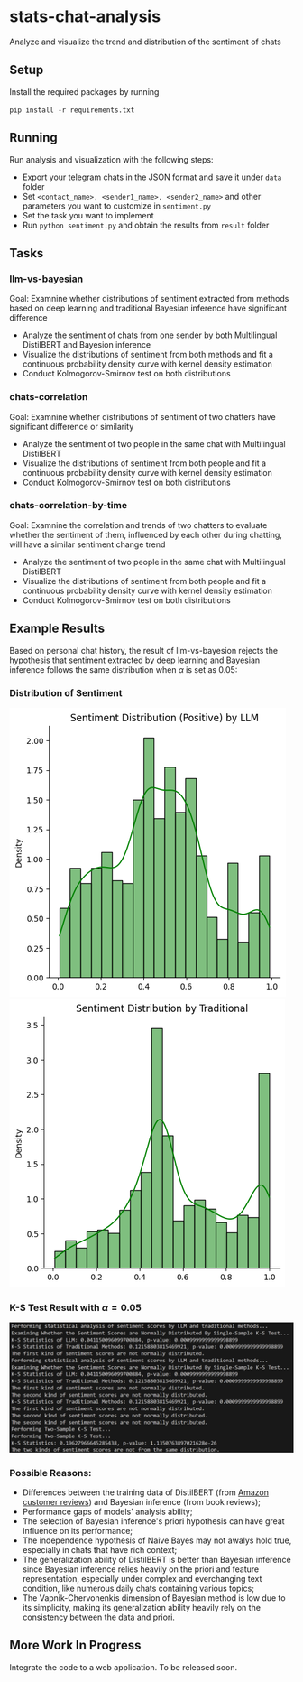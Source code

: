 # stats-chat-analysis
Analyze and visualize the trend and distribution of the sentiment of chats 


## Setup

Install the required packages by running

`pip install -r requirements.txt`

## Running

Run analysis and visualization with the following steps:
 - Export your telegram chats in the JSON format and save it under `data` folder
 - Set `<contact_name>, <sender1_name>, <sender2_name>` and other parameters you want to customize in `sentiment.py`
 - Set the task you want to implement
 - Run `python sentiment.py` and obtain the results from `result` folder

## Tasks

### llm-vs-bayesian

Goal: Examnine whether distributions of sentiment extracted from methods based on deep learning and traditional Bayesian inference have significant difference

  - Analyze the sentiment of chats from one sender by both Multilingual DistilBERT and Bayesion inference
  - Visualize the distributions of sentiment from both methods and fit a continuous probability density curve with kernel density estimation
  - Conduct Kolmogorov-Smirnov test on both distributions

### chats-correlation

Goal: Examnine whether distributions of sentiment of two chatters have significant difference or similarity

  - Analyze the sentiment of two people in the same chat with Multilingual DistilBERT
  - Visualize the distributions of sentiment from both people and fit a continuous probability density curve with kernel density estimation
  - Conduct Kolmogorov-Smirnov test on both distributions

### chats-correlation-by-time

Goal: Examnine the correlation and trends of two chatters to evaluate whether the sentiment of them, influenced by each other during chatting, will have a similar sentiment change trend

  - Analyze the sentiment of two people in the same chat with Multilingual DistilBERT
  - Visualize the distributions of sentiment from both people and fit a continuous probability density curve with kernel density estimation
  - Conduct Kolmogorov-Smirnov test on both distributions

## Example Results

Based on personal chat history, the result of llm-vs-bayesion rejects the hypothesis that sentiment extracted by deep learning and Bayesian inference follows the same distribution when $\alpha$ is set as 0.05:

### Distribution of Sentiment

![from llm](https://github.com/OliviaBi/stats-chat-analysis/blob/main/resources/sentiment_distribution_Positive_LLM.png)
![from bayesian](https://github.com/OliviaBi/stats-chat-analysis/blob/main/resources/sentiment_distribution_Traditional.png)

### K-S Test Result with $\alpha=0.05$

![KS test](https://github.com/OliviaBi/stats-chat-analysis/blob/main/resources/demo-result.png)

### Possible Reasons:

  - Differences between the training data of DistilBERT (from [Amazon customer reviews](https://huggingface.co/datasets/tyqiangz/multilingual-sentiments)) and Bayesian inference (from book reviews);
  - Performance gaps of models' analysis ability;
  - The selection of Bayesian inference's priori hypothesis can have great influence on its performance;
  - The independence hypothesis of Naive Bayes may not awalys hold true, especially in chats that have rich context;
  - The generalization ability of DistilBERT is better than Bayesian inference since Bayesian inference relies heavily on the priori and feature representation, especially under complex and everchanging text condition, like numerous daily chats containing various topics;
  - The Vapnik-Chervonenkis dimension of Bayesian method is low due to its simplicity, making its generalization ability heavily rely on the consistency between the data and priori.

## More Work In Progress

Integrate the code to a web application. To be released soon.

